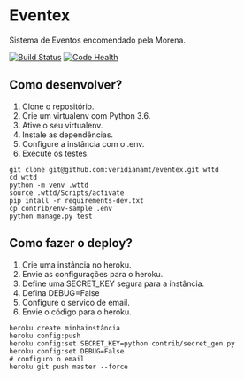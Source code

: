 # Eventex 

Sistema de Eventos encomendado pela Morena.

[![Build Status](https://travis-ci.org/veridianamt/eventex.svg?branch=master)](https://travis-ci.org/veridianamt/eventex)
[![Code Health](https://landscape.io/github/veridianamt/eventex/master/landscape.svg?style=flat)](https://landscape.io/github/veridianamt/eventex/master)



## Como desenvolver?

1. Clone o repositório.
2. Crie um virtualenv com Python 3.6.
3. Ative o seu virtualenv.
4. Instale as dependências.
5. Configure a instância com o .env.
6. Execute os testes.

```console
git clone git@github.com:veridianamt/eventex.git wttd
cd wttd
python -m venv .wttd
source .wttd/Scripts/activate
pip intall -r requirements-dev.txt
cp contrib/env-sample .env
python manage.py test
```

## Como fazer o deploy?
1. Crie uma instância no heroku.
2. Envie as configurações para o heroku.
3. Define uma SECRET_KEY segura para a instância.
4. Defina DEBUG=False
5. Configure o serviço de email.
6. Envie o código para o heroku.

```console
heroku create minhainstância
heroku config:push
heroku config:set SECRET_KEY=python contrib/secret_gen.py
heroku config:set DEBUG=False
# configuro o email
heroku git push master --force
```

